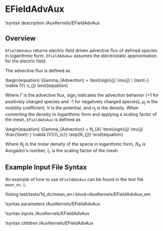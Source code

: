 # EFieldAdvAux

!syntax description /AuxKernels/EFieldAdvAux

## Overview

`EFieldAdvAux` returns electric field driven advective flux of defined species in logarithmic form. `EFieldAdvAux`
assumes the electrostatic approximation for the electric field.

The advective flux is defined as

\begin{equation}
\Gamma_{Advection}  = \text{sign}_{j} \mu_{j} \ \text{-} \nabla (V) n_{j}
\end{equation}

Where $\Gamma$ is the advective flux, $\text{sign}_{j}$ indicates the advection behavior ($\text{+}1$ for positively charged species and $\text{-}1$ for negatively charged species), $\mu_{j}$ is the mobility coefficient, $V$ is the potential, and $n_{j}$ is the density. When converting the density to logarithmic form and applying a scaling factor of the mesh,
`EFieldAdvAux` is defined as

\begin{equation}
\Gamma_{Advection}  = N_{A} \text{sign}_{j} \mu_{j} \frac{\text{-} \nabla (V)}{l_{c}} \exp(N_{j})
\end{equation}

Where $N_{j}$ is the molar density of the specie in logarithmic form, $N_{A}$ is Avogadro's
number, $l_{c}$ is the scaling factor of the mesh.

## Example Input File Syntax

An example of how to use `EFieldAdvAux` can be found in the
test file `mean_en.i`.

!listing test/tests/1d_dc/mean_en.i block=AuxKernels/EFieldAdvAux_em

!syntax parameters /AuxKernels/EFieldAdvAux

!syntax inputs /AuxKernels/EFieldAdvAux

!syntax children /AuxKernels/EFieldAdvAux
